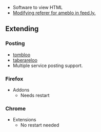 * Software to view HTML
* [Modifying referer for ameblo in feed.ly.](http://junkyard-scrap.blogspot.jp/2013/07/google-chrome-feedlyameba.html)

## Extending

### Posting
* [tombloo](https://github.com/to/tombloo)
* [taberareloo](https://github.com/Constellation/taberareloo)
* Multiple service posting support.

### Firefox
* Addons
  * Needs restart

### Chrome
* Extensions
  * No restart needed
